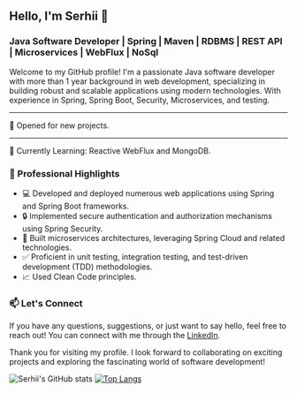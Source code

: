 ## Hello, I'm Serhii 👋
### Java Software Developer | Spring | Maven | RDBMS | REST API | Microservices | WebFlux | NoSql
Welcome to my GitHub profile! I'm a passionate Java software developer with more than 1 year background in web development, specializing in building robust and scalable applications using modern technologies. With experience in Spring, Spring Boot, Security, Microservices, and testing.
___
🐥 Opened for new projects.
___

🔭 Currently Learning: Reactive WebFlux and MongoDB.

### 💼 Professional Highlights
* 💻 Developed and deployed numerous web applications using Spring and Spring Boot frameworks.
* 🔒 Implemented secure authentication and authorization mechanisms using Spring Security.
* 🚀 Built microservices architectures, leveraging Spring Cloud and related technologies.
* ✅ Proficient in unit testing, integration testing, and test-driven development (TDD) methodologies.
* 📈 Used Clean Code principles.

### 📫 Let's Connect
If you have any questions, suggestions, or just want to say hello, feel free to reach out! You can connect with me through the [LinkedIn](https://www.linkedin.com/in/serhii-salatin/).

Thank you for visiting my profile. I look forward to collaborating on exciting projects and exploring the fascinating world of software development!

![Serhii's GitHub stats](https://github-readme-stats.vercel.app/api?username=sltnsrh&theme=default&show_icons=true&include_all_commits=true)
[![Top Langs](https://github-readme-stats.vercel.app/api/top-langs/?username=sltnsrh&layout=compact&theme=default)](https://github.com/anuraghazra/github-readme-stats)
<!--
**sltnsrh/sltnsrh** is a ✨ _special_ ✨ repository because its `README.md` (this file) appears on your GitHub profile.

Here are some ideas to get you started:

- 🔭 I’m currently working on ...
- 🌱 I’m currently learning ...
- 👯 I’m looking to collaborate on ...
- 🤔 I’m looking for help with ...
- 💬 Ask me about ...
- 📫 How to reach me: ...
- 😄 Pronouns: ...
- ⚡ Fun fact: ...
-->
